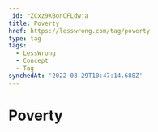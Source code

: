 ```yaml
---
_id: rZCxz9XBonCFLdwja
title: Poverty
href: https://lesswrong.com/tag/poverty
type: tag
tags:
  - LessWrong
  - Concept
  - Tag
synchedAt: '2022-08-29T10:47:14.688Z'
---
```

# Poverty

